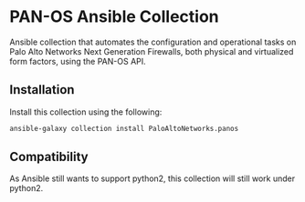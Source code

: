 PAN-OS Ansible Collection
=========================

Ansible collection that automates the configuration and operational tasks on
Palo Alto Networks Next Generation Firewalls, both physical and virtualized form
factors, using the PAN-OS API.

Installation
------------

Install this collection using the following:

```bash
ansible-galaxy collection install PaloAltoNetworks.panos
```

Compatibility
-------------

As Ansible still wants to support python2, this collection will still work
under python2.
